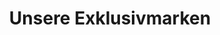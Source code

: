 ---
title: "Unsere Exklusivmarken"
draft: false
# page title background image
bg_image: "//images/

backgrounds/about-page.jpg"
# meta description
description : "Unsere Exklusivmarken"
url : "unsere-exklusivmarken"
aliases: ["brands"]
---